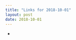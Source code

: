 ```yaml
---
title: "Links for 2018-10-01"
layout: post
date: 2018-10-01
---
```


* [](https://jackmarchant.com/articles/using-protocols-to-decouple-implementation-details)
